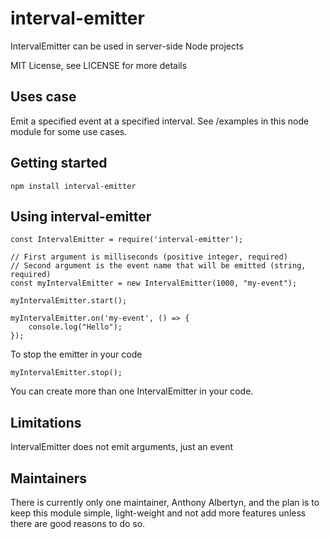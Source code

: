 # interval-emitter

IntervalEmitter can be used in server-side Node projects

MIT License, see LICENSE for more details

## Uses case

Emit a specified event at a specified interval. See /examples in this node module for some use cases.

## Getting started

```
npm install interval-emitter
```

## Using interval-emitter

```
const IntervalEmitter = require('interval-emitter');

// First argument is milliseconds (positive integer, required)
// Second argument is the event name that will be emitted (string, required)
const myIntervalEmitter = new IntervalEmitter(1000, "my-event");

myIntervalEmitter.start();

myIntervalEmitter.on('my-event', () => {
    console.log("Hello");
});
```

To stop the emitter in your code

```
myIntervalEmitter.stop();
```

You can create more than one IntervalEmitter in your code.

## Limitations

IntervalEmitter does not emit arguments, just an event

## Maintainers

There is currently only one maintainer, Anthony Albertyn, and the plan is to keep this module simple, light-weight and not add more features unless there are good reasons to do so.